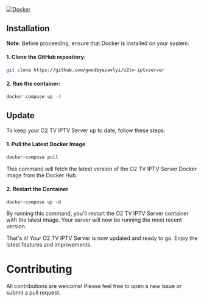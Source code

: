 [![Docker](https://img.shields.io/docker/moustafakamel/o2tv-iptvserver/latest)](https://hub.docker.com/r/moustafakamel/o2tv-iptvserver)



## Installation

**Note**: Before proceeding, ensure that Docker is installed on your system.

#### 1. Clone the GitHub repository:
```bash
git clone https://github.com/goodbyepavlyi/o2tv-iptvserver
```

#### 2. Run the container:
```bash
docker compose up -d
```

## Update

To keep your O2 TV IPTV Server up to date, follow these steps:

#### 1. Pull the Latest Docker Image

```bash
docker-compose pull
```

This command will fetch the latest version of the O2 TV IPTV Server Docker image from the Docker Hub.


#### 2. Restart the Container
```
docker-compose up -d
```

By running this command, you'll restart the O2 TV IPTV Server container with the latest image. Your server will now be running the most recent version.

That's it! Your O2 TV IPTV Server is now updated and ready to go. Enjoy the latest features and improvements.

# Contributing
All contributions are welcome! Please feel free to open a new issue or submit a pull request.

